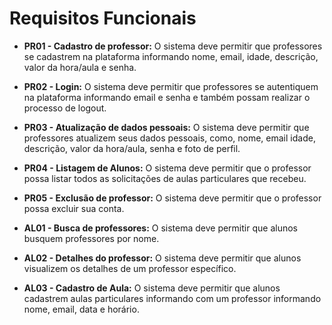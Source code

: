 # Requisitos Funcionais

- **PR01 - Cadastro de professor:** O sistema deve permitir que professores se cadastrem na plataforma informando nome, email, idade, descrição, valor da hora/aula e senha.

- **PR02 - Login:** O sistema deve permitir que professores se autentiquem na plataforma informando email e senha e também possam realizar o processo de logout.

- **PR03 - Atualização de dados pessoais:** O sistema deve permitir que professores atualizem seus dados pessoais, como, nome, email idade, descrição, valor da hora/aula, senha e foto de perfil.

- **PR04 - Listagem de Alunos:** O sistema deve permitir que o professor possa listar todos as solicitações de aulas particulares que recebeu.

- **PR05 - Exclusão de professor:** O sistema deve permitir que o professor possa excluir sua conta.

- **AL01 - Busca de professores:** O sistema deve permitir que alunos busquem professores por nome.

- **AL02 - Detalhes do professor:** O sistema deve permitir que alunos visualizem os detalhes de um professor específico.

- **AL03 - Cadastro de Aula:** O sistema deve permitir que alunos cadastrem aulas particulares informando com um professor informando nome, email, data e horário.

